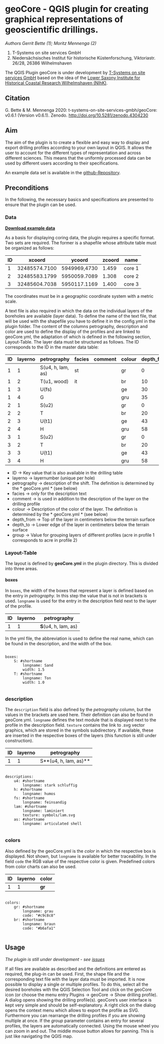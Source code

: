 # geoCore - QGIS plugin for creating graphical representations of geoscientific drillings.

*Authors Gerrit Bette (1); Moritz Mennenga (2)*

1. T-Systems on site services GmbH
2. Niedersächsisches Institut für historische Küstenforschung, Viktoriastr. 26/28, 26386 Wilhelmshaven

The QGIS Plugin geoCore is under development by [T-Systems on site services GmbH](https://www.t-systems-onsite.de/) based on the idea of the [Lower Saxony Institute for Historical Coastal Research Wilhelmshaven (NIhK)](www.nihk.de).

## Citation
G. Bette & M. Mennenga 2020: t-systems-on-site-services-gmbh/geoCore: v0.6.1 (Version v0.6.1). Zenodo. http://doi.org/10.5281/zenodo.4304230

## Aim

The aim of the plugin is to create a flexible and easy way to display and export drilling profiles according to your own layout in QGIS. It allows the user to account for the different types of representation and across different sciences. This means that the uniformly processed data can be used by different users according to their specifications.

An example data set is available in the [github-Repository](https://github.com/t-systems-on-site-services-gmbh/geoCore).


## Preconditions

In the following, the necessary basics and specifications are presented to ensure that the plugin can be used.

### Data

**[Download example data](https://github.com/t-systems-on-site-services-gmbh/geoCore/tree/master/example_data)**

As a basis for displaying coring data, the plugin requires a specific format. Two sets are required. The former is a shapefile whose attribute table must be organized as follows:

ID |	xcoord |	ycoord |	zcoord |	name | 
| --- |-------------|-------------|-------------|-------------|
1 |	32485574.7100 |	5949969,4730 |	1.459 |	core 1
2 |	32485583.1799 |	5950059.7089 |	1.308 |	core 2
3 |	32485604.7038 |	5950117.1169 |	1.400 |	core 3


The coordinates must be in a geographic coordinate system with a metric scale.

A text file is also required in which the data on the individual layers of the boreholes are available (layer data). To define the name of the text file, that will be used with the shapefile you have to define it in the config.yml in the plugin folder. The content of the columns petrography, description and color are used to define the display of the profiles and are linked to geoCore.yml, the adaptation of which is defined in the following section, Layout-Table. The layer data must be structured as follows. The ID corresponds to the ID in the master data table:

ID |	layerno |	petrography |	facies |	comment |	colour |	depth_from |	depth_to |	group
| --- |-------------|-------------|-------------|-------------|-------------|-------------|-------------|-------------|
1 |	1 |	S(u4, h, lam, as) |	st ||		gr |	0 |	10 |	1
1 |	2 |	T(u1, wood) |	it ||		br |      	10 	| 30 |	2
1 |	3 |	U(fs) ||		|	ge |              	30 |	35 |	3
1 |	4 |	G 		|||	gru |	                  35 |	36.5 |	4
2 |	1 |	S(u2) |||			gr |              	0 |	20 |	1
2 |	2 |	T 		|||	br |	                  20 |	43 |	2
2 |	3 |	U(t1) |||			ge |              	43 |	58 |	3
2 |	4 |	H 		|||	gru |	                  58 |	90 |	4
3 |	1 |	S(u2) |||			gr |              	0 |	20 |	1
3 |	2 |	T 		|||	br |	                  20 |	43 |	2
3 |	3 |	U(t1) |||			ge |              	43 |	58 |	3
3 |	4 |	H 		|||	gru |	                  58 |	90 |	4



*    ID -> Key value that is also available in the drilling table
*    layerno -> layernumber (unique per hole)
*   petrography -> description of the shift. The definition is determined by the * geoCore.yml * (see below)
*    facies -> only for the description text
*    comment -> is used in addition to the description of the layer on the drilling profile
*    colour -> Description of the color of the layer. The definition is determined by the * geoCore.yml * (see below)
*    depth_from -> Top of the layer in centimeters below the terrain surface
*    depth_to -> Lower edge of the layer in centimeters below the terrain surface
*    group -> Value for grouping layers of different profiles (acre in profile 1 corresponds to acre in profile 2)


### Layout-Table

The layout is defined by **geoCore.yml** in the plugin directory. This is divided into three areas.

#### boxes
In  `boxes`, the width of the boxes that represent a layer is defined based on the entry in *petrography*. In this step the value that is not in brackets is used. `longname` is used for the entry in the description field next to the layer of the profile.


ID |	layerno |	petrography
| --- |-------------|-------------
1 |	1 |	**S**(u4, h, lam, as)

In the yml file, the abbreviation is used to define the real name, which can be found in the description, and the width of the box.


```{yaml}

boxes:
    S: #shortname
        longname: Sand
        width: 1.5
    T: #shortname
        longname: Ton
        width: 1.0
        
```

### description

The `description` field is also defined by the *petrography* column, but the values in the brackets are used here. Their definition can also be found in geoCore.yml. `longname` defines the text module that is displayed next to the profile in the description field. `texture` contains the link to .svg vector graphics, which are stored in the symbols subdirectory. If available, these are inserted in the respective boxes of the layers (this function is still under construction).

ID |	layerno |	petrography
| --- |-------------|-------------
1 |	1 |	S**(u4, h, lam, as)**

```{yaml}

descriptions:
    u4: #shortname
        longname: stark schluffig
    h: #shortname
        longname: humos
    fs: #shortname
        longname: feinsandig
    lam: #shortname
        longname: laminiert
        texture: symbols/lam.svg
    as: #shortname
        longname: articulated shell
        
```

### colors
Also defined by the geoCore.yml is the *color* in which the respective box is displayed. Not shown, but `longname` is available for better traceability. In the field `code` the RGB value of the respective color is given. Predefined colors from color charts can also be used.

ID |	layerno |	color
| --- |-------------|-------------
1 |	1 |	**gr**

```{yaml}

colors:
    gr: #shortname
        longname: grau
        code: "#c9c8c8"
    br: #shortname
        longname: braun
        code: "#b6afa1"
        
```

## Usage

*The plugin is still under development - see [issues](https://github.com/t-systems-on-site-services-gmbh/geoCore/issues)*

If all files are available as described and the definitions are entered as required, the plug-in can be used. First, the shape file and the corresponding text file with the layer data must be imported. It is now possible to display a single or multiple profiles. To do this, select all the desired boreholes with the QGIS Selection Tool and click on the geoCore icon (or choose the menu entry Plugins -> geoCore -> Show drilling profile). A dialog opens showing the drilling profile(s). geoCore’s user interface is kept very simple and should be self-explanatory. A right click on the dialog opens the context menu which allows to export the profile as SVG. Furthermore you can rearrange the drilling profiles if you are showing multiple at once. If the *group* parameter contains an entry for several profiles, the layers are automatically connected. Using the mouse wheel you can zoom in and out. The middle mouse button allows for panning. This is just like navigating the QGIS map.